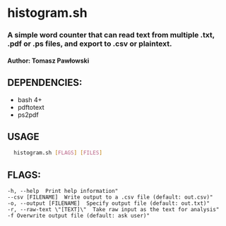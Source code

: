 # histogram.sh

### A simple word counter that can read text from multiple .txt, .pdf or .ps files, and export to .csv or plaintext.
#### Author: Tomasz Pawłowski

## DEPENDENCIES: 
- bash 4+
- pdftotext
- ps2pdf


## USAGE 
```bash
  histogram.sh [FLAGS] [FILES]
```


## FLAGS: 
    -h, --help  Print help information"
    --csv [FILENAME]  Write output to a .csv file (default: out.csv)"
    -o, --output [FILENAME]  Specify output file (default: out.txt)"
    -r, --raw-text \"[TEXT]\"  Take raw input as the text for analysis"
    -f Overwrite output file (default: ask user)"

